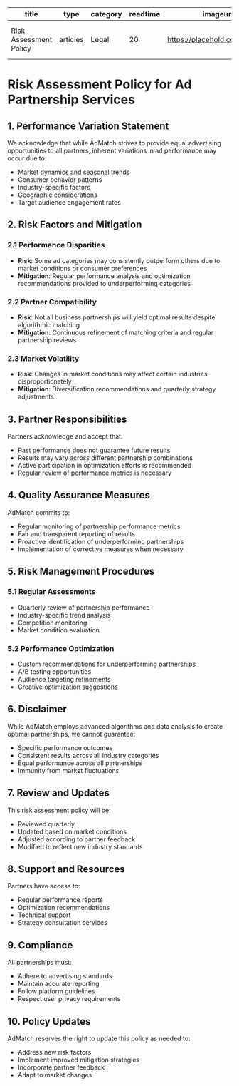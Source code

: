 | title | type | category | readtime | imageurl | tags |
|-------|------|----------|-----------|----------|------|
| Risk Assessment Policy | articles | Legal | 20 | https://placehold.co/800x400 | legal, terms, policy, risks |

# Risk Assessment Policy for Ad Partnership Services

## 1. Performance Variation Statement

We acknowledge that while AdMatch strives to provide equal advertising opportunities to all partners, inherent variations in ad performance may occur due to:

- Market dynamics and seasonal trends
- Consumer behavior patterns
- Industry-specific factors
- Geographic considerations
- Target audience engagement rates

## 2. Risk Factors and Mitigation

### 2.1 Performance Disparities
- **Risk**: Some ad categories may consistently outperform others due to market conditions or consumer preferences
- **Mitigation**: Regular performance analysis and optimization recommendations provided to underperforming categories

### 2.2 Partner Compatibility
- **Risk**: Not all business partnerships will yield optimal results despite algorithmic matching
- **Mitigation**: Continuous refinement of matching criteria and regular partnership reviews

### 2.3 Market Volatility
- **Risk**: Changes in market conditions may affect certain industries disproportionately
- **Mitigation**: Diversification recommendations and quarterly strategy adjustments

## 3. Partner Responsibilities

Partners acknowledge and accept that:
- Past performance does not guarantee future results
- Results may vary across different partnership combinations
- Active participation in optimization efforts is recommended
- Regular review of performance metrics is necessary

## 4. Quality Assurance Measures

AdMatch commits to:
- Regular monitoring of partnership performance metrics
- Fair and transparent reporting of results
- Proactive identification of underperforming partnerships
- Implementation of corrective measures when necessary

## 5. Risk Management Procedures

### 5.1 Regular Assessments
- Quarterly review of partnership performance
- Industry-specific trend analysis
- Competition monitoring
- Market condition evaluation

### 5.2 Performance Optimization
- Custom recommendations for underperforming partnerships
- A/B testing opportunities
- Audience targeting refinements
- Creative optimization suggestions

## 6. Disclaimer

While AdMatch employs advanced algorithms and data analysis to create optimal partnerships, we cannot guarantee:
- Specific performance outcomes
- Consistent results across all industry categories
- Equal performance across all partnerships
- Immunity from market fluctuations

## 7. Review and Updates

This risk assessment policy will be:
- Reviewed quarterly
- Updated based on market conditions
- Adjusted according to partner feedback
- Modified to reflect new industry standards

## 8. Support and Resources

Partners have access to:
- Regular performance reports
- Optimization recommendations
- Technical support
- Strategy consultation services

## 9. Compliance

All partnerships must:
- Adhere to advertising standards
- Maintain accurate reporting
- Follow platform guidelines
- Respect user privacy requirements

## 10. Policy Updates

AdMatch reserves the right to update this policy as needed to:
- Address new risk factors
- Implement improved mitigation strategies
- Incorporate partner feedback
- Adapt to market changes
